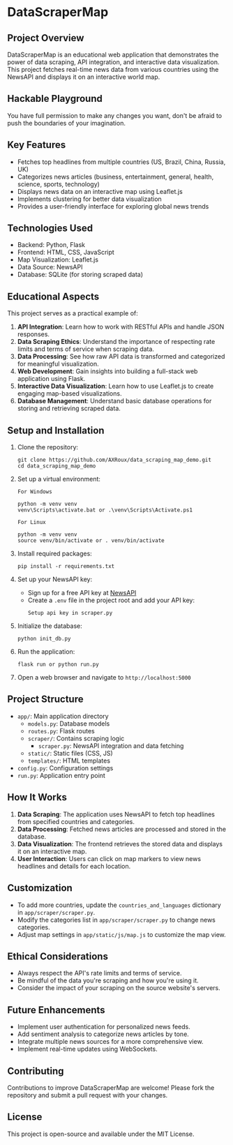 # DataScraperMap

## Project Overview

DataScraperMap is an educational web application that demonstrates the power of data scraping, API integration, and interactive data visualization. This project fetches real-time news data from various countries using the NewsAPI and displays it on an interactive world map.

## Hackable Playground

You have full permission to make any changes you want, don't be afraid to push the boundaries of your imagination.

## Key Features

- Fetches top headlines from multiple countries (US, Brazil, China, Russia, UK)
- Categorizes news articles (business, entertainment, general, health, science, sports, technology)
- Displays news data on an interactive map using Leaflet.js
- Implements clustering for better data visualization
- Provides a user-friendly interface for exploring global news trends

## Technologies Used

- Backend: Python, Flask
- Frontend: HTML, CSS, JavaScript
- Map Visualization: Leaflet.js
- Data Source: NewsAPI
- Database: SQLite (for storing scraped data)

## Educational Aspects

This project serves as a practical example of:

1. **API Integration**: Learn how to work with RESTful APIs and handle JSON responses.
2. **Data Scraping Ethics**: Understand the importance of respecting rate limits and terms of service when scraping data.
3. **Data Processing**: See how raw API data is transformed and categorized for meaningful visualization.
4. **Web Development**: Gain insights into building a full-stack web application using Flask.
5. **Interactive Data Visualization**: Learn how to use Leaflet.js to create engaging map-based visualizations.
6. **Database Management**: Understand basic database operations for storing and retrieving scraped data.

## Setup and Installation

1. Clone the repository:
   ```
   git clone https://github.com/AXRoux/data_scraping_map_demo.git
   cd data_scraping_map_demo
   ```

2. Set up a virtual environment:
   ```
   For Windows
   
   python -m venv venv
   venv\Scripts\activate.bat or .\venv\Scripts\Activate.ps1
   ```
   ```
   For Linux
   
   python -m venv venv
   source venv/bin/activate or . venv/bin/activate
   ```
   

3. Install required packages:
   ```
   pip install -r requirements.txt
   ```

4. Set up your NewsAPI key:
   - Sign up for a free API key at [NewsAPI](https://newsapi.org/)
   - Create a `.env` file in the project root and add your API key:
     ```
     Setup api key in scraper.py
     ```

5. Initialize the database:
   ```
   python init_db.py
   ```

6. Run the application:
   ```
   flask run or python run.py
   ```

7. Open a web browser and navigate to `http://localhost:5000`

## Project Structure

- `app/`: Main application directory
  - `models.py`: Database models
  - `routes.py`: Flask routes
  - `scraper/`: Contains scraping logic
    - `scraper.py`: NewsAPI integration and data fetching
  - `static/`: Static files (CSS, JS)
  - `templates/`: HTML templates
- `config.py`: Configuration settings
- `run.py`: Application entry point

## How It Works

1. **Data Scraping**: The application uses NewsAPI to fetch top headlines from specified countries and categories.
2. **Data Processing**: Fetched news articles are processed and stored in the database.
3. **Data Visualization**: The frontend retrieves the stored data and displays it on an interactive map.
4. **User Interaction**: Users can click on map markers to view news headlines and details for each location.

## Customization

- To add more countries, update the `countries_and_languages` dictionary in `app/scraper/scraper.py`.
- Modify the categories list in `app/scraper/scraper.py` to change news categories.
- Adjust map settings in `app/static/js/map.js` to customize the map view.

## Ethical Considerations

- Always respect the API's rate limits and terms of service.
- Be mindful of the data you're scraping and how you're using it.
- Consider the impact of your scraping on the source website's servers.

## Future Enhancements

- Implement user authentication for personalized news feeds.
- Add sentiment analysis to categorize news articles by tone.
- Integrate multiple news sources for a more comprehensive view.
- Implement real-time updates using WebSockets.

## Contributing

Contributions to improve DataScraperMap are welcome! Please fork the repository and submit a pull request with your changes.

## License

This project is open-source and available under the MIT License.

